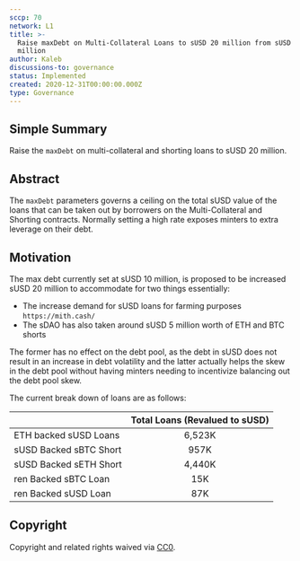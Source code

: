 ```yaml
---
sccp: 70
network: L1
title: >-
  Raise maxDebt on Multi-Collateral Loans to sUSD 20 million from sUSD 10
  million
author: Kaleb
discussions-to: governance
status: Implemented
created: 2020-12-31T00:00:00.000Z
type: Governance
---
```


<!--You can leave these HTML comments in your merged SCCP and delete the visible duplicate text guides, they will not appear and may be helpful to refer to if you edit it again. This is the suggested template for new SCCPs. Note that an SCCP number will be assigned by an editor. When opening a pull request to submit your SCCP, please use an abbreviated title in the filename, `sccp-draft_title_abbrev.md`. The title should be 44 characters or less.-->

## Simple Summary

<!--"If you can't explain it simply, you don't understand it well enough." Provide a simplified and layman-accessible explanation of the SCCP.-->

Raise the `maxDebt` on multi-collateral and shorting loans to sUSD 20 million.

## Abstract

<!--A short (~200 word) description of the variable change proposed.-->

The `maxDebt` parameters governs a ceiling on the total sUSD value of the loans that can be taken out by borrowers on the Multi-Collateral and Shorting contracts.
Normally setting a high rate exposes minters to extra leverage on their debt.

## Motivation

<!--The motivation is critical for SCCPs that want to update variables within Synthetix. It should clearly explain why the existing variable is not incentive aligned. SCCP submissions without sufficient motivation may be rejected outright.-->

The max debt currently set at sUSD 10 million, is proposed to be increased sUSD 20 million to accommodate for two things essentially:

- The increase demand for sUSD loans for farming purposes `https://mith.cash/`
- The sDAO has also taken around sUSD 5 million worth of ETH and BTC shorts

The former has no effect on the debt pool, as the debt in sUSD does not result in an increase in debt volatility and the latter actually helps the skew in the debt pool without having minters needing to incentivize balancing out the debt pool skew.

The current break down of loans are as follows:

|                        | Total Loans (Revalued to sUSD) |
| ---------------------- | :----------------------------: |
| ETH backed sUSD Loans  |             6,523K             |
| sUSD Backed sBTC Short |              957K              |
| sUSD Backed sETH Short |             4,440K             |
| ren Backed sBTC Loan   |              15K               |
| ren Backed sUSD Loan   |              87K               |

## Copyright

Copyright and related rights waived via [CC0](https://creativecommons.org/publicdomain/zero/1.0/).
